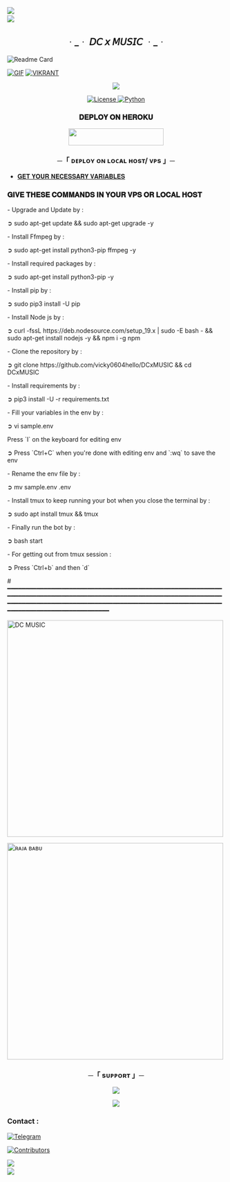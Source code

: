<img src="https://user-images.githubusercontent.com/73097560/115834477-dbab4500-a447-11eb-908a-139a6edaec5c.gif">
<img src="https://camo.githubusercontent.com/82291b0fe831bfc6781e07fc5090cbd0a8b912bb8b8d4fec0696c881834f81ac/68747470733a2f2f70726f626f742e6d656469612f394575424971676170492e676966" width="800" height="3">
<img src="https://user-images.githubusercontent.com/73097560/115834477-dbab4500-a447-11eb-908a-139a6edaec5c.gif">


<h2 align="center">
  ᆞ_ᆞ 𝘋𝘊 𝘹 𝘔𝘜𝘚𝘐𝘊 ᆞ_ᆞ
</h2>

![Readme Card](https://github-readme-stats.vercel.app/api/pin/?username=vicky0604hello&repo=DCxMUSIC&theme=flag-india)

 [![GIF](https://github.com/vicky0604hello/DCxMUSIC/blob/main/DCxMUSIC.gif)](https://github.com/vicky0604hello)
   [![VIKRANT](https://github-stats-alpha.vercel.app/api?username=vicky0604hello "VIKRANT")](https://github-stats-alpha.vercel.app/api?username=vicky0604hello "VIKRANT")

<p align="center">
  <img src="https://graph.org/file/dc565712c080a72b0320e.jpg">
</p>

<p align="center">
<a href="https://github.com/vicky0604hello/DCxMUSIC/master/LICENSE"> <img src="https://img.shields.io/badge/License-MIT-blueviolet?style=for-the-badge" alt="License" /> </a>
<a href="https://www.python.org/"> <img src="https://img.shields.io/badge/Written%20in-Python-orange?style=for-the-badge&logo=python" alt="Python" /> </a>
</p>

<h3 align="center">
    𝐃𝐄𝐏𝐋𝐎𝐘 𝐎𝐍 𝐇𝐄𝐑𝐎𝐊𝐔
</h3>

<p align="center"><a href="https://dashboard.heroku.com/new?template=https://github.com/vicky0604hello/DCxMUSIC"> <img src="https://img.shields.io/badge/Deploy%20On%20Heroku-black?style=for-the-badge&logo=heroku" width="220" height="38.45"/></a></p>

<h3 align="center">
    ─「 ᴅᴇᴩʟᴏʏ ᴏɴ ʟᴏᴄᴀʟ ʜᴏsᴛ/ ᴠᴘs 」─
</h3>

- [𝐆𝐄𝐓 𝐘𝐎𝐔𝐑 𝐍𝐄𝐂𝐄𝐒𝐒𝐀𝐑𝐘 𝐕𝐀𝐑𝐈𝐀𝐁𝐋𝐄𝐒](https://github.com/vicky0604hello/DCxMUSIC/blob/master/sample.env)
<H3>
  𝐆𝐈𝐕𝐄 𝐓𝐇𝐄𝐒𝐄 𝐂𝐎𝐌𝐌𝐀𝐍𝐃𝐒 𝐈𝐍 𝐘𝐎𝐔𝐑 𝐕𝐏𝐒 𝐎𝐑 𝐋𝐎𝐂𝐀𝐋 𝐇𝐎𝐒𝐓
</h3>
<h>
- Upgrade and Update by :
<p>
➲ sudo apt-get update && sudo apt-get upgrade -y
</p>
- Install Ffmpeg by :
<p>
➲ sudo apt-get install python3-pip ffmpeg -y
</p>
- Install required packages by :
<p>
➲ sudo apt-get install python3-pip -y
</p>
- Install pip by :
<p>
➲ sudo pip3 install -U pip
</p>
- Install Node js by :
<p>
➲ curl -fssL https://deb.nodesource.com/setup_19.x | sudo -E bash - && sudo apt-get install nodejs -y && npm i -g npm
</p>
- Clone the repository by :
<p>
➲ git clone https://github.com/vicky0604hello/DCxMUSIC && cd DCxMUSIC
</p>
- Install requirements by :
<p>
➲ pip3 install -U -r requirements.txt
</p>
- Fill your variables in the env by :
<p>
➲ vi sample.env <br>
</p>
Press `I` on the keyboard for editing env<br>
<p>
➲ Press `Ctrl+C` when you're done with editing env and `:wq` to save the env<br>
</p>
- Rename the env file by :
<p>
➲ mv sample.env .env
</p>
- Install tmux to keep running your bot when you close the terminal by :
<p>
➲ sudo apt install tmux && tmux
</p>
- Finally run the bot by :
<p>
➲ bash start
</p>
- For getting out from tmux session : 
<p>
 ➲ Press `Ctrl+b` and then `d`<br>
</p> 
</h>
# ━━━━━━━━━━━━━━━━━━━━━━━━━━━━━━━━━━━━━━━━━━━━━━━━━━━━━━━━━━━━━━━━━━━━━━━━━━━━━━━━━━━━━━━━━━━━━━━━━━━━━━━━━━━━━━━━━━━━━━━━━━━━━━━━━━━━━━━━━━━━━━━━━━━━━━━━━━━━━━━━━━━━━━━━━━━━━━━━━━━━━━━━━━━━━━━━━━━━━━━━━━━━━


<p><img width="500" align="center" src="https://github-readme-stats.vercel.app/api/top-langs?username=vicky0604hello&show_icons=true&locale=en&layout=compact" alt="DC MUSIC" /></p>


<p><img width="500" align="center" src="https://github-readme-stats.vercel.app/api/top-langs?username=TEAMPURVI&show_icons=true&locale=en&layout=compact" alt="ʀᴀᴊᴀ ʙᴀʙᴜ" /></p>
<h3 align="center">
    ─「 sᴜᴩᴩᴏʀᴛ 」─
</h3>

<p align="center">
<a href="https://t.me/TEAM_DC_BOTS"><img src="https://img.shields.io/badge/-Support%20Group-blue.svg?style=for-the-badge&logo=Telegram"></a>
</p>

<p align="center">
<a href="https://t.me/TEAM_DC_BOTS"><img src="https://img.shields.io/badge/-Support%20Channel-blue.svg?style=for-the-badge&logo=Telegram"></a>
</p>


### Contact :
<p>
<a href="https://t.me/DUDE_1203"><img title="Telegram" src="https://img.shields.io/badge/Telegram-%23000000.svg?&style=for-the-badge&logo=telegram&logoColor=61DAFB"></a>
</p>



[![Contributors](https://contrib.rocks/image?repo=vicky0604hello/DCxMUSIC)](https://github.com/vicky0604hello/DCxMUSICS/graphs/contributors)



<img src="https://user-images.githubusercontent.com/73097560/115834477-dbab4500-a447-11eb-908a-139a6edaec5c.gif">
<img src="https://camo.githubusercontent.com/82291b0fe831bfc6781e07fc5090cbd0a8b912bb8b8d4fec0696c881834f81ac/68747470733a2f2f70726f626f742e6d656469612f394575424971676170492e676966" width="800" height="3">
<img src="https://user-images.githubusercontent.com/73097560/115834477-dbab4500-a447-11eb-908a-139a6edaec5c.gif">
